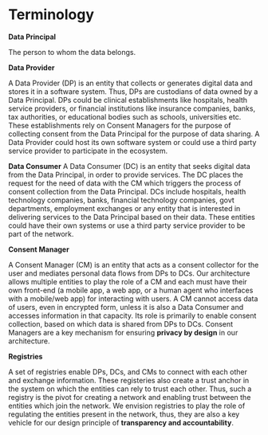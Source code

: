 # Terminology

**Data Principal**

The person to whom the data belongs.

**Data Provider**

A Data Provider (DP) is an entity that collects or generates digital data and stores it in a software system. Thus, DPs are custodians of data owned by a Data Principal. DPs could be clinical establishments like hospitals, health service providers, or financial institutions like insurance companies, banks, tax authorities, or educational bodies such as schools, universities etc. These establishments rely on Consent Managers for the purpose of collecting consent from the Data Principal for the purpose of data sharing. A Data Provider could host its own software system or could use a third party service provider to participate in the ecosystem.

**Data Consumer**
A Data Consumer (DC) is an entity that seeks digital data from the Data Principal, in order to provide services. The DC places the request for the need of data with the CM which triggers the process of consent collection from the Data Principal. DCs include hospitals, health technology companies, banks, financial technology companies, govt departments, employment exchanges or any entity that is interested in delivering services to the Data Principal based on their data. These entities could have their own systems or use a third party service provider to be part of the network.

**Consent Manager**

A Consent Manager (CM) is an entity that acts as a consent collector for the user and mediates personal data flows from DPs to DCs. Our architecture allows multiple entities to play the role of a CM and each must have their own front-end (a mobile app, a web app, or a human agent who interfaces with a mobile/web app) for interacting with users. A CM cannot access data of users, even in encrypted form, unless it is also a Data Consumer and accesses information in that capacity. Its role is primarily to enable consent collection, based on which data is shared from DPs to DCs. Consent Managers are a key mechanism for ensuring **privacy by design** in our architecture.

**Registries**

A set of registries enable DPs, DCs, and CMs to connect with each other and exchange information. These registeries also create a trust anchor in the system on which the entities can rely to trust each other.
Thus, such a registry is the pivot for creating a network and enabling trust between the entities which join the network. We envision registries to play the role of regulating the entities present in the network, thus, they are also a key vehicle for our design principle of **transparency and accountability**.
